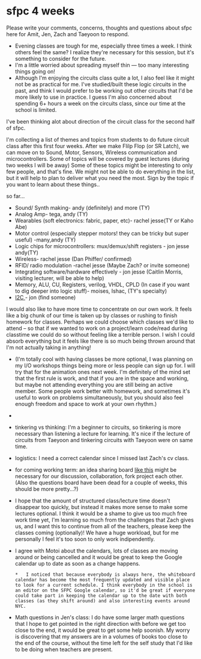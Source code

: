 # sfpc 4 weeks 

Please write your comments, concerns, thoughts and questions about sfpc here for Amit, Jen, Zach and Taeyoon to respond. 

*   Evening classes are tough for me, especially three times a week.  I think others feel the same?  I realize they're necessary for this session, but it's something to consider for the future.
*   I'm a little worried about spreading myself thin — too many interesting things going on!
*   Although I'm enjoying the circuits class quite a lot, I also feel like it might not be as practical for me.  I've studied/built these logic circuits in the past, and think I would prefer to be working out other circuits that I'd be more likely to use in practice.  I guess I'm also concerned about spending 6+ hours a week on the circuits class, since our time at the school is limited.

I've been thinking alot about direction of the circuit class for the second half of sfpc. 

I'm collecting a list of themes and topics from students to do future circuit class after this first four weeks. After we make Flilp Flop (or SR Latch), we can move on to Sound, Motor, Sensors, Wireless communication and microcontrollers. Some of topics will be covered by guest lectures (during two weeks I will be away) Some of these topics might be interesting to only few people, and that's fine.  We might not be able to do everything in the list, but it will help to plan to deliver what you need the most. Sign by the topic if you want to learn about these things.. 

so far...

*   Sound/ Synth making- andy (definitely) and more  (TY)
*   Analog Amp- tega, andy (TY)
*   Wearables (soft electronics: fabric, paper, etc)- rachel jesse(TY or Kaho Abe)
*   Motor control (especially stepper motors! they can be tricky but super useful) -many,andy (TY)
*   Logic chips for microcontrollers: mux/demux/shift registers - jon jesse andy(TY)
*   Wireless- rachel jesse (Dan Phiffer/ confirmed) 
*   RFID/ radio modulation -rachel jesse (Maybe Zach? or invite someone)  
*   Integrating software/hardware effectively - jon jesse (Caitlin Morris, visiting lecturer, will be able to help)
*   Memory, ALU, CU, Registers, verilog, VHDL, CPLD  (In case if you want to dig deeper into logic stuff)- moises, Ishac, (TY's specialty) 
*   [I2C ](http://en.wikipedia.org/wiki/I%C2%B2C) - jon (find someone) 

I would also like to have more time to concentrate on our own work. It feels like a big chunk of our time is taken up by classes or rushing to finish homework for classes. Perhaps we could choose which classes we'd like to attend – so that if we wanted to work on a project/learn code/read during classtime we could do so without feeling like a terrible person. I wish I could absorb everything but it feels like there is so much being thrown around that I'm not actually taking in anything!

*   (I'm totally cool with having classes be more optional, I was planning on my I/O workshops things being more or less people can sign up for.  I will try that for the animation ones next week.   I'm definitely of the mind set that the first rule is work, and that if you are in the space and working, but maybe not attending everything you are still being an active member.  Some people work better with homework, and sometimes it's useful to work on problems simultaneously, but you should also feel enough freedom and space to work at your own rhythm.)
*

*   tinkering vs thinking: I'm a beginner to circuits, so tinkering is more necessary than listening a lecture for learning. It's nice if the lecture of circuits from Taeyoon and tinkering circuits with Taeyoon were on same time. 
*   logistics: I need a correct calendar since I missed last Zach's cv class.
*   for coming working term: an idea sharing board [like this](http://ameblo.jp/ksdkjp/image-10184199760-10124129421.html) might be necessary for our discussion, collaboration, fork project each other. (Also the questions board have been dead for a couple of weeks, this should be more pretty...?)

*   I hope that the amount of structured class/lecture time doesn't disappear too quickly, but instead it makes more sense to make some lectures optional. I think it would be a shame to give us too much free work time yet, I'm learning so much from the challenges that Zach gives us, and I want this to continue from all of the teachers, please keep the classes coming (optionally)! We have a huge workload, but for me personally I feel it's too soon to only work indipendently.
*   I agree with Motoi about the calendars, lots of classes are moving around or being cancelled and it would be great to keep the Google calendar up to date as soon as a change happens.

        *   I noticed that because everybody is always here, the whiteboard calendar has become the most frequently updated and visible place to look for a current schedule. I think everybody in the school is an editor on the SFPC Google calendar, so it'd be great if everyone could take part in keeping the calendar up to the date with both classes (as they shift around) and also interesting events around NYC.

*   Math questions in Jen's class: I do have some larger math questions that I hope to get pointed in the right direction with before we get too close to the end, it would be great to get some help soonish. My worry is discovering that my answers are in a volumes of books too close to the end of the course, without the time left for the self study that I'd like to be doing when teachers are present.